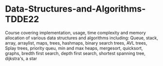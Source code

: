 # Data-Structures-and-Algorithms-TDDE22
Course covering implementation, usage, time complexity and memory allocation of various data structures and algorithms including: Queue, stack, array, arraylist, maps, trees, hashmaps, binary search trees, AVL trees, Splay trees, priority queu, min and max heaps, mergesort, quicksort, graphs, bredth first search, depth first search, shortest spanning tree, dijkstra's, a star 
